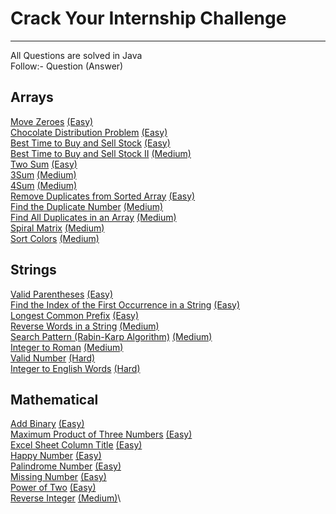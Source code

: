 # Crack Your Internship Challenge
---
All Questions are solved in Java\
Follow:- Question (Answer)

## Arrays
[Move Zeroes](https://leetcode.com/problems/move-zeroes/description/) [(Easy)](/Arrays/Move%20Zeroes(Easy).txt)\
[Chocolate Distribution Problem](https://practice.geeksforgeeks.org/problems/chocolate-distribution-problem3825/1) [(Easy)](/Arrays/Chocolate%20Distribution%20Problem(Easy).txt)\
[Best Time to Buy and Sell Stock](https://leetcode.com/problems/move-zeroes/description/) [(Easy)](/Arrays/Best%20Time%20to%20Buy%20and%20Sell%20Stock(Easy).txt)\
[Best Time to Buy and Sell Stock II](https://leetcode.com/problems/best-time-to-buy-and-sell-stock-ii/description/) [(Medium)](/Arrays/Best%20Time%20to%20Buy%20and%20Sell%20Stock%20II(Medium).txt)\
[Two Sum](https://leetcode.com/problems/two-sum/description/) [(Easy)](/Arrays/Two%20Sum(Easy).txt)\
[3Sum](https://leetcode.com/problems/3sum/description/) [(Medium)](/Arrays/3Sum(Medium).txt)\
[4Sum](https://leetcode.com/problems/4sum/description/) [(Medium)](/Arrays/4Sum(Medium).txt)\
[Remove Duplicates from Sorted Array](https://leetcode.com/problems/remove-duplicates-from-sorted-array/description/) [(Easy)](/Arrays/Remove%20Duplicates%20from%20Sorted%20Array(Easy).txt)\
[Find the Duplicate Number](https://leetcode.com/problems/find-the-duplicate-number/description/) [(Medium)](/Arrays/Find%20the%20Duplicate%20Number(Medium).txt)\
[Find All Duplicates in an Array](https://leetcode.com/problems/find-the-duplicate-number/description/) [(Medium)](/Arrays/Find%20All%20Duplicates%20in%20an%20Array(Medium).txt)\
[Spiral Matrix](https://leetcode.com/problems/spiral-matrix/description/) [(Medium)](/Arrays/Spiral%20Matrix(Medium).txt)\
[Sort Colors](https://leetcode.com/problems/sort-colors/description/) [(Medium)](/Arrays/Sort%20Colors(Medium).txt)

## Strings
[Valid Parentheses](https://leetcode.com/problems/valid-parentheses/description/) [(Easy)](/Strings/Valid%20Parentheses(Easy).txt)\
[Find the Index of the First Occurrence in a String](https://leetcode.com/problems/find-the-index-of-the-first-occurrence-in-a-string/description/) [(Easy)](/Strings/Find%20the%20Index%20of%20the%20First%20Occurrence%20in%20a%20String(Easy).txt)\
[Longest Common Prefix](https://leetcode.com/problems/longest-common-prefix/description/) [(Easy)](/Strings/Longest%20Common%20Prefix(Easy).txt)\
[Reverse Words in a String](https://leetcode.com/problems/reverse-words-in-a-string/description/) [(Medium)](/Strings/Reverse%20Words%20in%20a%20String(Medium).txt)\
[Search Pattern (Rabin-Karp Algorithm)](https://practice.geeksforgeeks.org/problems/31272eef104840f7430ad9fd1d43b434a4b9596b/1) [(Medium)](/Strings/Search%20Pattern%20(Rabin-Karp%20Algorithm)(Medium).txt)\
[Integer to Roman](https://leetcode.com/problems/integer-to-roman/description/) [(Medium)](/Strings/Integer%20to%20Roman(Medium).txt)\
[Valid Number](https://leetcode.com/problems/valid-number/description/) [(Hard)](/Strings/Valid%20Number(Hard).txt)\
[Integer to English Words](https://leetcode.com/problems/integer-to-english-words/description/) [(Hard)](/Strings/Integer%20to%20English%20Words(Hard).txt)

## Mathematical
[Add Binary](https://leetcode.com/problems/add-binary/description/) [(Easy)]()\
[Maximum Product of Three Numbers](https://leetcode.com/problems/maximum-product-of-three-numbers/description/) [(Easy)]()\
[Excel Sheet Column Title](https://leetcode.com/problems/excel-sheet-column-title/description/) [(Easy)]()\
[Happy Number](https://leetcode.com/problems/happy-number/description/) [(Easy)]()\
[Palindrome Number](https://leetcode.com/problems/palindrome-number/description/) [(Easy)]()\
[Missing Number](https://leetcode.com/problems/missing-number/description/) [(Easy)]()\
[Power of Two](https://leetcode.com/problems/power-of-two/description/) [(Easy)]()\
[Reverse Integer](https://leetcode.com/problems/reverse-integer/description/) [(Medium)]()\